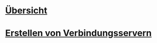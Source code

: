 # [Übersicht](linked-servers-database-engine.md)  
# [Erstellen von Verbindungsservern](create-linked-servers-sql-server-database-engine.md)  
